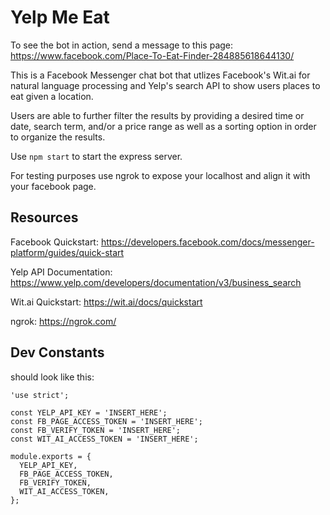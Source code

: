 # Yelp Me Eat

To see the bot in action, send a message to this page: https://www.facebook.com/Place-To-Eat-Finder-284885618644130/

This is a Facebook Messenger chat bot that utlizes Facebook's Wit.ai for natural language processing and Yelp's search API to show users places to eat given a location. 

Users are able to further filter the results by providing a desired time or date, search term, and/or a price range as well as a sorting option in order to organize the results.

Use `npm start` to start the express server.

For testing purposes use ngrok to expose your localhost and align it with your facebook page.

## Resources
Facebook Quickstart: https://developers.facebook.com/docs/messenger-platform/guides/quick-start

Yelp API Documentation: https://www.yelp.com/developers/documentation/v3/business_search

Wit.ai Quickstart: https://wit.ai/docs/quickstart

ngrok: https://ngrok.com/

## Dev Constants
should look like this:
```
'use strict';

const YELP_API_KEY = 'INSERT_HERE';
const FB_PAGE_ACCESS_TOKEN = 'INSERT_HERE';
const FB_VERIFY_TOKEN = 'INSERT_HERE';
const WIT_AI_ACCESS_TOKEN = 'INSERT_HERE';

module.exports = {
  YELP_API_KEY,
  FB_PAGE_ACCESS_TOKEN,
  FB_VERIFY_TOKEN,
  WIT_AI_ACCESS_TOKEN,
};
```

